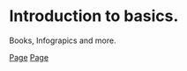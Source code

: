 # Introduction to basics.

Books, Infograpics and more.

[Page](https://helloworld1960.github.io/IntroductionToBasics/)
[Page](https://helloworld1960.github.io/IntroductionToBasics/files/Manuals/[JorgeArrambide]Desarrollo_web_en_Java.pdf)
